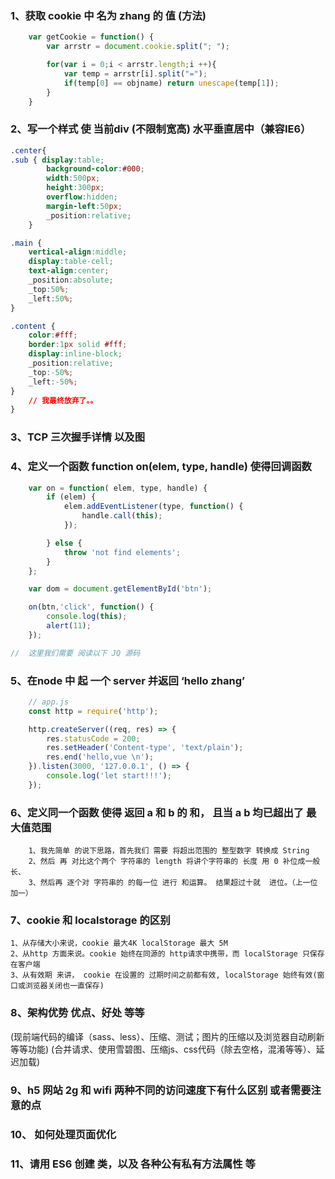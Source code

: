### 1、获取 cookie 中 名为 zhang 的 值 (方法)
```javascript
    var getCookie = function() {
        var arrstr = document.cookie.split("; ");

        for(var i = 0;i < arrstr.length;i ++){
            var temp = arrstr[i].split("=");
            if(temp[0] == objname) return unescape(temp[1]);
        }
    }
```

### 2、写一个样式 使 当前div (不限制宽高) 水平垂直居中（兼容IE6）

```css
.center{
.sub { display:table; 
        background-color:#000; 
        width:500px; 
        height:300px; 
        overflow:hidden; 
        margin-left:50px; 
        _position:relative;
    }   

.main { 
    vertical-align:middle; 
    display:table-cell; 
    text-align:center; 
    _position:absolute; 
    _top:50%; 
    _left:50%; 
}

.content { 
    color:#fff; 
    border:1px solid #fff; 
    display:inline-block;
    _position:relative;
    _top:-50%; 
    _left:-50%;
}
    // 我最终放弃了。。
}
```

### 3、TCP 三次握手详情 以及图


### 4、定义一个函数  function on(elem, type, handle) 使得回调函数 

```javascript
    var on = function( elem, type, handle) {
        if (elem) {
            elem.addEventListener(type, function() {
                handle.call(this);
            });

        } else {
            throw 'not find elements';
        }
    };

    var dom = document.getElementById('btn');

    on(btn,'click', function() {
        console.log(this);
        alert(11);
    });

//  这里我们需要 阅读以下 JQ 源码
```

### 5、在node 中 起 一个 server 并返回 ‘hello zhang’

```javascript
    // app.js
    const http = require('http');

    http.createServer((req, res) => {
        res.statusCode = 200;
        res.setHeader('Content-type', 'text/plain');
        res.end('hello,vue \n');
    }).listen(3000, '127.0.0.1', () => {
        console.log('let start!!!');
    });

```


### 6、定义同一个函数 使得 返回 a 和 b 的 和， 且当 a b 均已超出了 最大值范围

```
    1、我先简单 的说下思路，首先我们 需要 将超出范围的 整型数字 转换成 String
    2、然后 再 对比这个两个 字符串的 length 将讲个字符串的 长度 用 0 补位成一般长、
    3、然后再 逐个对 字符串的 的每一位 进行 和运算。 结果超过十就  进位。（上一位 加一）
```


### 7、cookie 和 localstorage 的区别

    1、从存储大小来说，cookie 最大4K localStorage 最大 5M
    2、从http 方面来说。cookie 始终在同源的 http请求中携带，而 localStorage 只保存在客户端
    3、从有效期 来讲， cookie 在设置的 过期时间之前都有效, localStorage 始终有效(窗口或浏览器关闭也一直保存)

### 8、架构优势 优点、好处 等等 
(现前端代码的编译（sass、less）、压缩、测试；图片的压缩以及浏览器自动刷新等等功能)
(合并请求、使用雪碧图、压缩js、css代码（除去空格，混淆等等）、延迟加载)


### 9、h5 网站 2g 和 wifi 两种不同的访问速度下有什么区别 或者需要注意的点

### 10、 如何处理页面优化

### 11、请用 ES6 创建 类，以及 各种公有私有方法属性 等